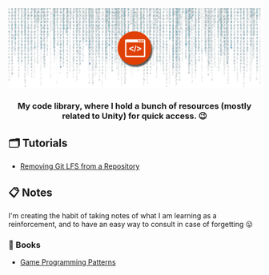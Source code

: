<p align="center">
	<img alt="Code Library Icon" src='code-library-banner.png'/>
</p>
<h3 align="center">
	My code library, where I hold a bunch of resources (mostly related to Unity) for quick access. 😉
</h3>

## 🗂 Tutorials
- [Removing Git LFS from a Repository](https://github.com/lcscout/unity-code-library/blob/main/Tutorials/remove-lfs-from-repo.md)

## 📋 Notes
I'm creating the habit of taking notes of what I am learning as a reinforcement, and to have an easy way to consult in case of forgetting 😛

### 📕 Books
- [Game Programming Patterns](https://coutinho.codes/portfolio/notes/gpp)
